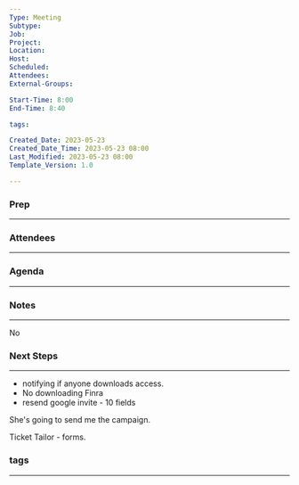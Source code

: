 ```yaml
---
Type: Meeting
Subtype: 
Job: 
Project: 
Location: 
Host: 
Scheduled: 
Attendees: 
External-Groups: 

Start-Time: 8:00
End-Time: 8:40

tags: 

Created_Date: 2023-05-23
Created_Date_Time: 2023-05-23 08:00
Last_Modified: 2023-05-23 08:00
Template_Version: 1.0

---
```

### Prep
---



### Attendees 
--- 



### Agenda
--- 



### Notes
---
No 


### Next Steps
---
- notifying if anyone downloads access.
- No downloading 
Finra 
- resend google invite - 10 fields 


She's going to send me the campaign. 

Ticket Tailor - forms. 

### tags
---
